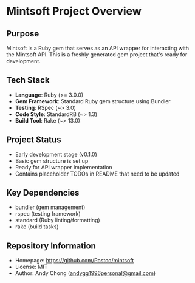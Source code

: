 # Mintsoft Project Overview

## Purpose
Mintsoft is a Ruby gem that serves as an API wrapper for interacting with the Mintsoft API. This is a freshly generated gem project that's ready for development.

## Tech Stack
- **Language**: Ruby (>= 3.0.0)
- **Gem Framework**: Standard Ruby gem structure using Bundler
- **Testing**: RSpec (~> 3.0)
- **Code Style**: StandardRB (~> 1.3)
- **Build Tool**: Rake (~> 13.0)

## Project Status
- Early development stage (v0.1.0)
- Basic gem structure is set up
- Ready for API wrapper implementation
- Contains placeholder TODOs in README that need to be updated

## Key Dependencies
- bundler (gem management)
- rspec (testing framework)
- standard (Ruby linting/formatting)
- rake (build tasks)

## Repository Information
- Homepage: https://github.com/Postco/mintsoft
- License: MIT
- Author: Andy Chong (andygg1996personal@gmail.com)